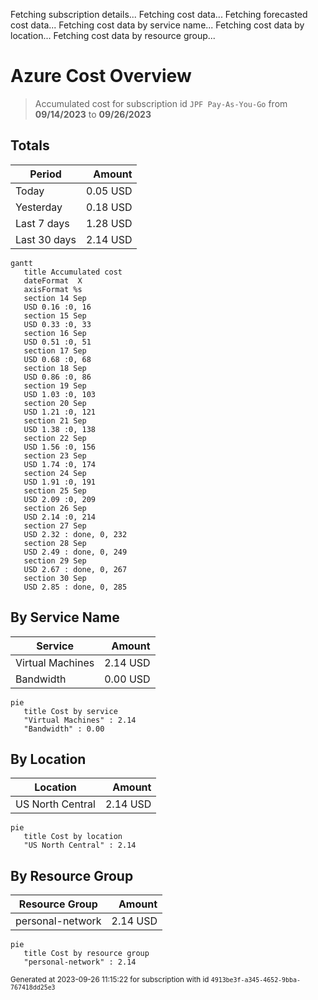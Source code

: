 Fetching subscription details...
Fetching cost data...
Fetching forecasted cost data...
Fetching cost data by service name...
Fetching cost data by location...
Fetching cost data by resource group...
# Azure Cost Overview

> Accumulated cost for subscription id `JPF Pay-As-You-Go` from **09/14/2023** to **09/26/2023**

## Totals

|Period|Amount|
|---|---:|
|Today|0.05 USD|
|Yesterday|0.18 USD|
|Last 7 days|1.28 USD|
|Last 30 days|2.14 USD|

```mermaid
gantt
   title Accumulated cost
   dateFormat  X
   axisFormat %s
   section 14 Sep
   USD 0.16 :0, 16
   section 15 Sep
   USD 0.33 :0, 33
   section 16 Sep
   USD 0.51 :0, 51
   section 17 Sep
   USD 0.68 :0, 68
   section 18 Sep
   USD 0.86 :0, 86
   section 19 Sep
   USD 1.03 :0, 103
   section 20 Sep
   USD 1.21 :0, 121
   section 21 Sep
   USD 1.38 :0, 138
   section 22 Sep
   USD 1.56 :0, 156
   section 23 Sep
   USD 1.74 :0, 174
   section 24 Sep
   USD 1.91 :0, 191
   section 25 Sep
   USD 2.09 :0, 209
   section 26 Sep
   USD 2.14 :0, 214
   section 27 Sep
   USD 2.32 : done, 0, 232
   section 28 Sep
   USD 2.49 : done, 0, 249
   section 29 Sep
   USD 2.67 : done, 0, 267
   section 30 Sep
   USD 2.85 : done, 0, 285
```

## By Service Name

|Service|Amount|
|---|---:|
|Virtual Machines|2.14 USD|
|Bandwidth|0.00 USD|

```mermaid
pie
   title Cost by service
   "Virtual Machines" : 2.14
   "Bandwidth" : 0.00
```

## By Location

|Location|Amount|
|---|---:|
|US North Central|2.14 USD|

```mermaid
pie
   title Cost by location
   "US North Central" : 2.14
```

## By Resource Group

|Resource Group|Amount|
|---|---:|
|personal-network|2.14 USD|

```mermaid
pie
   title Cost by resource group
   "personal-network" : 2.14
```

<sup>Generated at 2023-09-26 11:15:22 for subscription with id `4913be3f-a345-4652-9bba-767418dd25e3`</sup>
